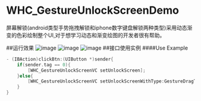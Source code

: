 # WHC_GestureUnlockScreenDemo
屏幕解锁(android类型手势拖拽解锁和iphone数字键盘解锁两种类型)采用动态渐变的色彩绘制整个UI,对于想学习动态和渐变绘图的开发者很有帮助。

##运行效果
![image](https://github.com/netyouli/WHC_GestureUnlockScreenDemo/tree/master/WHC_GestureUnlockScreenDemo/gif/a.gif)
![image](https://github.com/netyouli/WHC_GestureUnlockScreenDemo/tree/master/WHC_GestureUnlockScreenDemo/gif/b.gif)
![image](https://github.com/netyouli/WHC_GestureUnlockScreenDemo/tree/master/WHC_GestureUnlockScreenDemo/gif/c.gif)
##接口使用实例
####Use Example
```objective-c
- (IBAction)clickBtn:(UIButton *)sender{
    if(sender.tag == 0){
        [WHC_GestureUnlockScreenVC setUnlockScreen];
    }else{
        [WHC_GestureUnlockScreenVC setUnlockScreenWithType:GestureDragType];
    }
}

```
